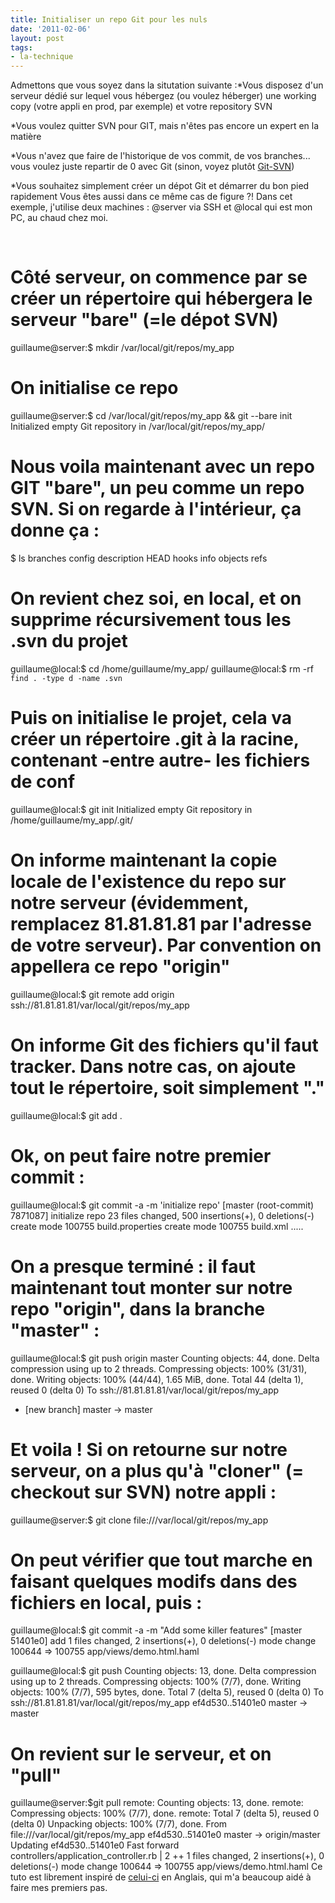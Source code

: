 ```yaml
---
title: Initialiser un repo Git pour les nuls
date: '2011-02-06'
layout: post
tags:
- la-technique
---
```


Admettons que vous soyez dans la situtation suivante :*Vous disposez d'un serveur dédié sur lequel vous hébergez (ou voulez héberger) une working copy (votre appli en prod, par exemple) et votre repository SVN


*Vous voulez quitter SVN pour GIT, mais n'êtes pas encore un expert en la matière


*Vous n'avez que faire de l'historique de vos commit, de vos branches... vous voulez juste repartir de 0 avec Git (sinon, voyez plutôt
[Git-SVN](http://www.kernel.org/pub/software/scm/git/docs/git-svn.html))


*Vous souhaitez simplement créer un dépot Git et démarrer du bon pied rapidement
Vous êtes aussi dans ce même cas de figure ?! Dans cet exemple, j'utilise deux machines : @server via SSH et @local qui est mon PC, au chaud chez moi.

 

# Côté serveur, on commence par se créer un répertoire qui hébergera le serveur "bare" (=le dépot SVN)

guillaume@server:$ mkdir /var/local/git/repos/my_app
# On initialise ce repo

guillaume@server:$ cd /var/local/git/repos/my_app && git --bare init
Initialized empty Git repository in /var/local/git/repos/my_app/
# Nous voila maintenant avec un repo GIT "bare", un peu comme un repo SVN. Si on regarde à l'intérieur, ça donne ça :

$ ls
branches config description HEAD hooks info objects refs
# On revient chez soi, en local, et on supprime récursivement tous les .svn du projet

guillaume@local:$ cd /home/guillaume/my_app/
guillaume@local:$ rm -rf `find . -type d -name .svn`
# Puis on initialise le projet, cela va créer un répertoire .git à la racine, contenant -entre autre- les fichiers de conf

guillaume@local:$ git init
Initialized empty Git repository in /home/guillaume/my_app/.git/
# On informe maintenant la copie locale de l'existence du repo sur notre serveur (évidemment, remplacez 81.81.81.81 par l'adresse de votre serveur). Par convention on appellera ce repo "origin"

guillaume@local:$ git remote add origin ssh://81.81.81.81/var/local/git/repos/my_app
# On informe Git des fichiers qu'il faut tracker. Dans notre cas, on ajoute tout le répertoire, soit simplement "."

guillaume@local:$ git add .
# Ok, on peut faire notre premier commit :

guillaume@local:$ git commit -a -m 'initialize repo'
[master (root-commit) 7871087] initialize repo
23 files changed, 500 insertions(+), 0 deletions(-)
create mode 100755 build.properties
create mode 100755 build.xml
.....
# On a presque terminé : il faut maintenant tout monter sur notre repo "origin", dans la branche "master" :

guillaume@local:$ git push origin master
Counting objects: 44, done.
Delta compression using up to 2 threads.
Compressing objects: 100% (31/31), done.
Writing objects: 100% (44/44), 1.65 MiB, done.
Total 44 (delta 1), reused 0 (delta 0)
To ssh://81.81.81.81/var/local/git/repos/my_app
* [new branch] master -> master
# Et voila ! Si on retourne sur notre serveur, on a plus qu'à "cloner" (= checkout sur SVN) notre appli :

guillaume@server:$ git clone file:///var/local/git/repos/my_app
# On peut vérifier que tout marche en faisant quelques modifs dans des fichiers en local, puis :

guillaume@local:$ git commit -a -m "Add some killer features"
[master 51401e0] add
 1 files changed, 2 insertions(+), 0 deletions(-)
 mode change 100644 => 100755 app/views/demo.html.haml

guillaume@local:$ git push
Counting objects: 13, done.
Delta compression using up to 2 threads.
Compressing objects: 100% (7/7), done.
Writing objects: 100% (7/7), 595 bytes, done.
Total 7 (delta 5), reused 0 (delta 0)
To ssh://81.81.81.81/var/local/git/repos/my_app
   ef4d530..51401e0  master -> master
# On revient sur le serveur, et on "pull"

guillaume@server:$git pull
remote: Counting objects: 13, done.
remote: Compressing objects: 100% (7/7), done.
remote: Total 7 (delta 5), reused 0 (delta 0)
Unpacking objects: 100% (7/7), done.
From file:///var/local/git/repos/my_app
   ef4d530..51401e0  master     -> origin/master
Updating ef4d530..51401e0
Fast forward
 controllers/application_controller.rb     |    2 ++
 1 files changed, 2 insertions(+), 0 deletions(-)
 mode change 100644 => 100755 app/views/demo.html.haml
Ce tuto est librement inspiré de
[celui-ci](http://crashingdaily.wordpress.com/2009/09/02/initing-a-new-remote-git-repository-with-existing-files/) en Anglais, qui m'a beaucoup aidé à faire mes premiers pas.
